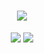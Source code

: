 

<!--
**thakuraman24/thakuraman24** is a ✨ _special_ ✨ repository because its `README.md` (this file) appears on your GitHub profile.

Here are some ideas to get you started:

### Hi there 👋

- 🔭 I’m currently working on ...
- 🌱 I’m currently learning ...
- 👯 I’m looking to collaborate on ...
- 🤔 I’m looking for help with ...
- 💬 Ask me about ...
- 📫 How to reach me: ...
- 😄 Pronouns: ...
- ⚡ Fun fact: ...
-->

<h1 align="center">
  <a href="#">
    <img src="https://readme-typing-svg.herokuapp.com/?lines=Booting...;Hello+Mortals!+👋;here's+Raman+🇮🇳..;Nice+to+meet+you!&center=true&size=30">
  </a>
</h1>
<p align="center">
  <a href="https://twitter.com/_thakuraman_" alt="Twitter Follow">
    <img src="https://img.shields.io/twitter/follow/aminoxix.svg?label=Follow+:+_thakuraman_&style=social" /></a>
  
<!--   <a href="https://www.polywork.com/aminoxix" alt="Polywork">
    <img src="https://komarev.com/ghpvc/?username=thakuraman&style=flat-square&color=4c8ed9"> </a> -->
  
  <a href="https://www.linkedin.com/in/raman-thakur-72351b221/" alt="LinkedIn Follow">
    <img src="https://img.shields.io/badge/Raman_Thakur-blue?style=social&logo=Linkedin&logoColor=blue&link=https://www.linkedin.com/in/raman-thakur-72351b221/"/></a><br><br>
    
<!--   <a href="https://www.polywork.com/aminoxix" alt="Polywork">
    <img src="https://emojis.slackmojis.com/emojis/images/1593555389/9579/blob_excited.gif?1593555389" width="30"/></a>
  <br />
  <a href="https://www.polywork.com/aminoxix" alt="Polywork">
    <img width="370px" src="https://github-readme-stats.vercel.app/api?username=aminoxix&custom_title=In+Data+We+Trust&show_icons=true&hide_border=true&count_private=true&bg_color=00000000&title_color=58a6fe&text_color=878787&icon_color=58a6fe&cache_seconds=1800" /></a>
  <a href="https://www.polywork.com/aminoxix" alt="Polywork">
    <img width="370px" src="https://github-readme-streak-stats.herokuapp.com/?user=aminoxix&background=00000000&hide_border=true&stroke=878787&ring=4c8ed9&fire=4c8ed9&currStreakNum=878787&sideNums=878787&currStreakLabel=878787&sideLabels=878787&dates=878787" /></a><br> -->
    
<!-- </br>
</p>
<p align="center">
  <a href="https://dsc.gg/devstrons" alt="DEVSTRONS' Discord">
    <img src="https://media.giphy.com/media/LnQjpWaON8nhr21vNW/giphy.gif" width="60"></a><br />
<a href="https://dsc.gg/devstrons" alt="DEVSTRONS' Discord">
  <img src="https://img.shields.io/discord/857641826953854987?color=blue&label=DEVSTRONS'&logo=discord" /></a>
</p> -->
